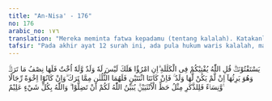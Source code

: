```yaml
---
title: "An-Nisa' - 176"
no: 176
arabic_no: ١٧٦
translation: "Mereka meminta fatwa kepadamu (tentang kalalah). Katakanlah, “Allah memberi fatwa kepadamu tentang kalalah (yaitu), jika seseorang mati dan dia tidak mempunyai anak tetapi mempunyai saudara perempuan, maka bagiannya (saudara perempuannya itu) seperdua dari harta yang ditinggalkannya, dan saudaranya yang laki-laki mewarisi (seluruh harta saudara perempuan), jika dia tidak mempunyai anak. Tetapi jika saudara perempuan itu dua orang, maka bagi keduanya dua pertiga dari harta yang ditinggalkan. Dan jika mereka (ahli waris itu terdiri dari) saudara-saudara laki-laki dan perempuan, maka bagian seorang saudara laki-laki sama dengan bagian dua saudara perempuan. Allah menerangkan (hukum ini) kepadamu, agar kamu tidak sesat. Allah Maha Mengetahui segala sesuatu.”"
tafsir: "Pada akhir ayat 12 surah ini, ada pula hukum waris kalalah, maka al-Khattabi berkata tentang kedua ayat kalalah ini: Allah telah menurunkan dua ayat kalalah pada permulaan Surah an-Nisa' namun ayat itu masih bersifat umum dan belum jelas, kalau dilihat dari bunyi ayat itu saja, maka Allah menurunkan lagi ayat kalalah di musim panas yaitu ayat terakhir dari Surah an-Nisa'.\n\nPada ayat ini terdapat tambahan keterangan mengenai apa yang belum dijelaskan pada ayat pertama, karena itu ketika Umar bin al-Khattab ditanya tentang ayat kalalah yang turun pertama kali, ia menyuruh penanya itu untuk memperhatikan ayat kalalah kedua.\n\nAllah memerintahkan Nabi Muhammad saw supaya menjawab pertanyaan yang dikemukakan orang kepadanya mengenai pusaka kalalah, seperti halnya Jabir bin Abdullah yang tidak lagi mempunyai bapak dan anak, sedang dia mempunyai saudara-saudara perempuan yang bukan saudara seibu. Karena saudara perempuan yang bukan seibu belum ada ditetapkan untuk mereka bagian tertentu dalam harta pusaka, sedang saudara seibu ditetapkan bagiannya yaitu seperenam jika saudara perempuan itu seorang saja, sepertiga bila lebih dari seorang. Pusaka yang sepertiga itu dibagi rata antara saudara-saudara perempuan seibu, berapa pun banyaknya mereka, karena pusaka itu adalah pusaka yang menjadi hak ibu mereka kalau ibunya masih hidup.\n\nJawaban yang diperintahkan Allah kepada Nabi-Nya tentang masalah ini ialah bahwa bila seseorang meninggal, sedang ia tidak mempunyai anak tetapi mempunyai saudara perempuan seibu sebapak atau sebapak saja maka saudara perempuan itu mendapat seperdua dari harta yang ditinggalkannya, jika saudara itu seorang saja.\n\nBila saudara perempuannya itu mati lebih dahulu, dan tidak pula mempunyai bapak yang menghijab (menghalanginya) dia berhak mewarisi harta yang ditinggalkannya. Dia berhak mewarisi seluruh harta peninggalan saudara perempuannya bila tidak ada orang yang berhak atas pusaka itu yang telah ditentukan bagiannya (ashabul furudh). Tetapi bila ada orang yang berhak yang telah ditentukan bagiannya seperti suami, maka diberikan lebih dahulu hak suami itu dan selebihnya menjadi haknya sepenuhnya. Kalau saudara perempuan itu ada berdua, maka kedua saudaranya itu mendapat dua pertiga. Dan bila saudara-saudaranya yang perempuan itu lebih dari dua orang, maka yang dua pertiga itu dibagi rata (sama banyak) antara saudara-saudara itu. Kalau yang ditinggalkannya itu terdiri dari saudara-saudara (seibu sebapak atau sebapak saja) terdiri saudara-saudara laki-laki dan perempuan, maka harta pusaka yang ditinggalkan itu dibagi antara mereka dengan ketentuan bahwa bagian yang laki-laki dua kali bagian yang perempuan, kecuali bila yang ditinggalkannya itu saudara-saudara seibu, maka saudara-saudara seibu mendapat seperenam saja, karena hak itu pada asalnya adalah hak ibu mereka. Kalau tidak karena itu, tentulah mereka tidak berhak sama sekali karena bukan ahli-ahli waris yang berhak mewarisi seluruh harta pusaka. \n\nDemikianlah yang ditetapkan Allah mengenai pusaka kalalah, maka wajiblah kaum Muslimin melaksanakan ketetapan-ketetapan itu dengan seksama, agar mereka jangan tersesat dan jangan melanggar hukum-hukum yang telah ditetapkan Allah. Hukum-hukum yang ditetapkan Allah itu adalah untuk kebaikan hamba-Nya, dan ilmu-Nya amat luas meliputi segala sesuatu di dalam alam ini."
---
```

يَسْتَفْتُوْنَكَۗ قُلِ اللّٰهُ يُفْتِيْكُمْ فِى الْكَلٰلَةِ ۗاِنِ امْرُؤٌا هَلَكَ لَيْسَ لَهٗ وَلَدٌ وَّلَهٗٓ اُخْتٌ فَلَهَا نِصْفُ مَا تَرَكَۚ وَهُوَ يَرِثُهَآ اِنْ لَّمْ يَكُنْ لَّهَا وَلَدٌ ۚ فَاِنْ كَانَتَا اثْنَتَيْنِ فَلَهُمَا الثُّلُثٰنِ مِمَّا تَرَكَ ۗوَاِنْ كَانُوْٓا اِخْوَةً رِّجَالًا وَّنِسَاۤءً فَلِلذَّكَرِ مِثْلُ حَظِّ الْاُنْثَيَيْنِۗ يُبَيِّنُ اللّٰهُ لَكُمْ اَنْ تَضِلُّوْا ۗ وَاللّٰهُ بِكُلِّ شَيْءٍ عَلِيْمٌ ࣖ 